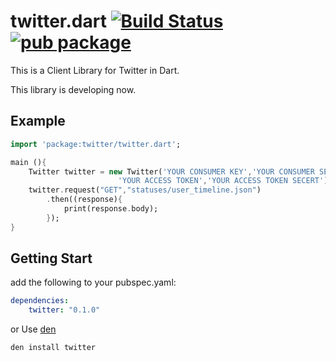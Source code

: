 twitter.dart   [![Build Status](https://travis-ci.org/sh4869/twitter.dart.svg?branch=master)](https://travis-ci.org/sh4869/twitter.dart)  [![pub package](https://img.shields.io/pub/v/twitter.svg)](https://pub.dartlang.orig/packages/twitter)
====

This is a Client Library for Twitter in Dart.

This library is developing now.

## Example

```dart
import 'package:twitter/twitter.dart';

main (){
	Twitter twitter = new Twitter('YOUR CONSUMER KEY','YOUR CONSUMER SERCRET',
						'YOUR ACCESS TOKEN','YOUR ACCESS TOKEN SECERT');
	twitter.request("GET","statuses/user_timeline.json")
		.then((response){
			print(response.body);
		});
}
```

## Getting Start

add the following to your pubspec.yaml:

```yaml
dependencies:
	twitter: "0.1.0"
```

or Use [den](https://github.com/seaneagan/den) 

```
den install twitter
```


